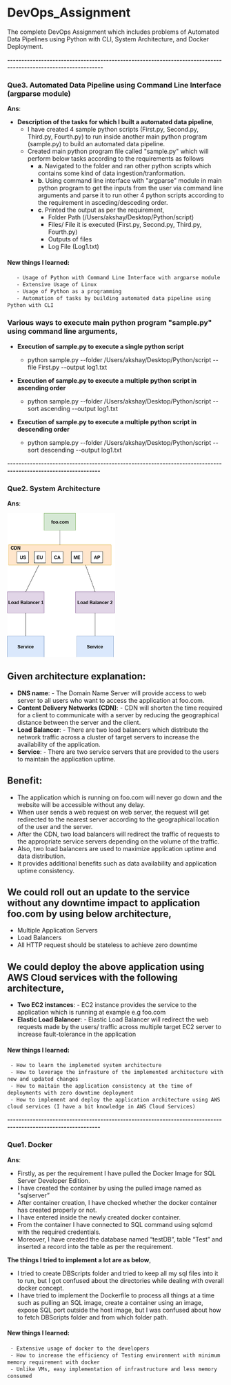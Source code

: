 # DevOps_Assignment
The complete DevOps Assignment which includes problems of Automated Data Pipelines using Python with CLI, System Architecture, and Docker Deployment.

**--------------------------------------------------------------------------------------------------------------**     

### Que3. Automated Data Pipeline using Command Line Interface (argparse module)
**Ans**:
- **Description of the tasks for which I built a automated data pipeline**,
  - I have created 4 sample python scripts (First.py, Second.py, Third.py, Fourth.py) to run inside another main python program (sample.py) to build an automated data pipeline.
  - Created main python program file called "sample.py" which will perform below tasks according to the requirements as follows 
    - **a**.	Navigated to the folder and ran other python scripts which contains some kind of data ingestion/tranformation.
    - **b**.	Using command line interface with "argparse" module in main python program to get the inputs from the user via command line arguments and parse it to run other 4 python scripts according to the requirement in asceding/desceding order.
    - **c**.	Printed the output as per the requirement,
      - Folder Path (/Users/akshay/Desktop/Python/script)
      - Files/ File it is executed (First.py, Second.py, Third.py, Fourth.py)
      - Outputs of files 
      - Log File (Log1.txt)
  
 #### New things I learned:
       - Usage of Python with Command Line Interface with argparse module
       - Extensive Usage of Linux
       - Usage of Python as a programming
       - Automation of tasks by building automated data pipeline using Python with CLI
       
### Various ways to execute main python program "sample.py" using command line arguments,

  - **Execution of sample.py to execute a single python script**
      - python sample.py --folder /Users/akshay/Desktop/Python/script --file First.py --output log1.txt

  - **Execution of sample.py to execute a multiple python script in ascending order**
      - python sample.py --folder /Users/akshay/Desktop/Python/script --sort ascending --output log1.txt

  - **Execution of sample.py to execute a multiple python script in descending order**
      - python sample.py --folder /Users/akshay/Desktop/Python/script --sort descending --output log1.txt

       
**-------------------------------------------------------------------------------------------------------------**     

### Que2. System Architecture 
**Ans**: 

![alt tag](https://github.com/akshayjadhav21/DevOps_Assignment/blob/master/System%20Architecture.png "System Architecture")
 
## Given architecture explanation:
-	**DNS name**: - The Domain Name Server will provide access to web server to all users who want to access the application at foo.com.
- **Content Delivery Networks (CDN)**: - CDN will shorten the time required for a client to communicate with a server by reducing the geographical distance between the server and the client.
-	**Load Balancer**: - There are two load balancers which distribute the network traffic across a cluster of target servers to increase the availability of the application.
-	**Service**: - There are two service servers that are provided to the users to maintain the application uptime.

## Benefit:
- The application which is running on foo.com will never go down and the website will be accessible without any delay.
- When user sends a web request on web server, the request will get redirected to the nearest server according to the geographical location of the user and the server.
- After the CDN, two load balancers will redirect the traffic of requests to the appropriate service servers depending on the volume of the traffic.
- Also, two load balancers are used to maximize application uptime and data distribution.
- It provides additional benefits such as data availability and application uptime consistency.

## We could roll out an update to the service without any downtime impact to application foo.com by using below architecture,
- Multiple Application Servers
- Load Balancers
- All HTTP request should be stateless to achieve zero downtime

## We could deploy the above application using AWS Cloud services with the following architecture,
- **Two EC2 instances**: - EC2 instance provides the service to the application which is running at example e.g foo.com
- **Elastic Load Balancer**: - Elastic Load Balancer will redirect the web requests made by the users/ traffic across multiple target EC2 server to increase fault-tolerance in the application

#### New things I learned:
     - How to learn the implemeted system architecture
     - How to leverage the infrasture of the implemented architecture with new and updated changes
     - How to maitain the application consistency at the time of deployments with zero downtime deployment
     - How to implement and deploy the application architecture using AWS cloud services (I have a bit knowledge in AWS Cloud Services) 
     
**-------------------------------------------------------------------------------------------------------------**  

### Que1. Docker
**Ans**:

- Firstly, as per the requirement I have pulled the Docker Image for SQL Server Developer Edition.
- I have created the container by using the pulled image named as "sqlserver”
- After container creation, I have checked whether the docker container has created properly or not.
- I have entered inside the newly created docker container.
- From the container I have connected to SQL command using sqlcmd with the required credentials.
- Moreover, I have created the database named “testDB”, table “Test” and inserted a record into the table as per the requirement.

**The things I tried to implement a lot are as below**,
- I tried to create DBScripts folder and tried to keep all my sql files into it to run, but I got confused about the directories while dealing with overall docker concept.
-	I have tried to implement the Dockerfile to process all things at a time such as pulling an SQL image, create a container using an image, expose SQL port outside the host image, but I was confused about how to fetch DBScripts folder and from which folder path.

#### New things I learned:
     - Extensive usage of docker to the developers
     - How to increase the efficiency of Testing environment with minimum memory requirement with docker
     - Unlike VMs, easy implementation of infrastructure and less memory consumed

